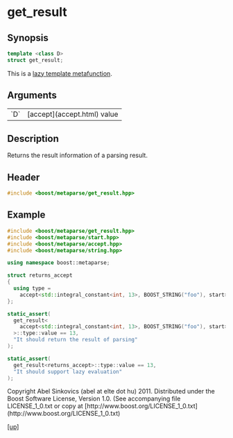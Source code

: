 # get_result

## Synopsis

```cpp
template <class D>
struct get_result;
```

This is a [lazy template metafunction](lazy_metafunction.html).

## Arguments

<table cellpadding='0' cellspacing='0'>
  <tr>
    <td>`D`</td>
    <td>[accept](accept.html) value</td>
  </tr>
</table>

## Description

Returns the result information of a parsing result.

## Header

```cpp
#include <boost/metaparse/get_result.hpp>
```

## Example

```cpp
#include <boost/metaparse/get_result.hpp>
#include <boost/metaparse/start.hpp>
#include <boost/metaparse/accept.hpp>
#include <boost/metaparse/string.hpp>

using namespace boost::metaparse;

struct returns_accept
{
  using type =
    accept<std::integral_constant<int, 13>, BOOST_STRING("foo"), start>;
};

static_assert(
  get_result<
    accept<std::integral_constant<int, 13>, BOOST_STRING("foo"), start>
  >::type::value == 13,
  "It should return the result of parsing"
);

static_assert(
  get_result<returns_accept>::type::value == 13,
  "It should support lazy evaluation"
);
```

<p class="copyright">
Copyright Abel Sinkovics (abel at elte dot hu) 2011.
Distributed under the Boost Software License, Version 1.0.
(See accompanying file LICENSE_1_0.txt or copy at
[http://www.boost.org/LICENSE_1_0.txt](http://www.boost.org/LICENSE_1_0.txt)
</p>

[[up]](reference.html)

